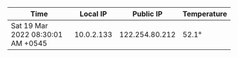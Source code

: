 | Time     | Local IP | Public IP | Temperature |
| ----------- | ----------- | ----------- | ----------- |
| Sat 19 Mar 2022 08:30:01 AM +0545      | 10.0.2.133     | 122.254.80.212  | 52.1° |

